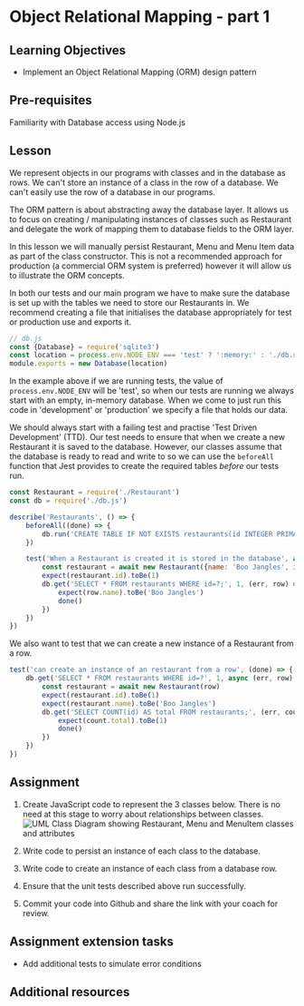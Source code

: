 # Object Relational Mapping - part 1

## Learning Objectives
* Implement an Object Relational Mapping (ORM) design pattern

## Pre-requisites
Familiarity with Database access using Node.js

## Lesson
We represent objects in our programs with classes and in the database as rows. We can't store an instance of a class in the row of a database. We can't easily use the row of a database in our programs. 

The ORM pattern is about abstracting away the database layer. It allows us to focus on creating / manipulating instances of classes such as Restaurant and delegate the work of mapping them to database fields to the ORM layer. 

In this lesson we will manually persist Restaurant, Menu and Menu Item data as part of the class constructor. This is not a recommended approach for production (a commercial ORM system is preferred) however it will allow us to illustrate the ORM concepts. 

In both our tests and our main program we have to make sure the database is set up with the tables we need to store our Restaurants in. We recommend creating a file that initialises the database appropriately for test or production use and exports it.

```javascript
// db.js
const {Database} = require('sqlite3')
const location = process.env.NODE_ENV === 'test' ? ':memory:' : './db.sqlite'
module.exports = new Database(location)
```
In the example above if we are running tests, the value of `process.env.NODE_ENV` will be 'test', so when our tests are running we always start with an empty, in-memory database. When we come to just run this code in 'development' or 'production' we specify a file that holds our data.

We should always start with a failing test and practise 'Test Driven Development' (TTD). Our test needs to ensure that when we create a new Restaurant it is saved to the database. However, our classes assume that the database is ready to read and write to so we can use the `beforeAll` function that Jest provides to create the required tables <em>before</em> our tests run. 

```javascript
const Restaurant = require('./Restaurant')
const db = require('./db.js')

describe('Restaurants', () => {
    beforeAll((done) => {
        db.run('CREATE TABLE IF NOT EXISTS restaurants(id INTEGER PRIMARY KEY, name TEXT, image TEXT);', done)
    })

    test('When a Restaurant is created it is stored in the database', async (done) => {
        const restaurant = await new Restaurant({name: 'Boo Jangles', image: 'https://some.image.url'})
        expect(restaurant.id).toBe(1)
        db.get('SELECT * FROM restaurants WHERE id=?;', 1, (err, row) => {
            expect(row.name).toBe('Boo Jangles')
            done()
        })
    })
})
```
We also want to test that we can create a new instance of a Restaurant from a row.
```javascript
test('can create an instance of an restaurant from a row', (done) => {
    db.get('SELECT * FROM restaurants WHERE id=?', 1, async (err, row) => {
        const restaurant = await new Restaurant(row)
        expect(restaurant.id).toBe(1)
        expect(restaurant.name).toBe('Boo Jangles')
        db.get('SELECT COUNT(id) AS total FROM restaurants;', (err, count) => {
            expect(count.total).toBe(1)
            done()
        })
    })        
})
```

## Assignment
   1. Create JavaScript code to represent the 3 classes below. There is no need at this stage to worry about relationships between classes. ![UML Class Diagram showing Restaurant, Menu and MenuItem classes and attributes](https://user-images.githubusercontent.com/1316724/111300668-3ed7d980-8649-11eb-99b2-5a842259c4ed.png)
   
   2. Write code to persist an instance of each class to the database. 
   3. Write code to create an instance of each class from a database row. 
   4. Ensure that the unit tests described above run successfully.
   5. Commit your code into Github and share the link with your coach for review.

## Assignment extension tasks
* Add additional tests to simulate error conditions

## Additional resources
